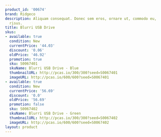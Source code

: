```yaml
---
product_id: '00674'
brand: Ridgeco
description: Aliquam consequat. Donec sem eros, ornare ut, commodo eu, tempor nec,
  risus.
title: Blurri USB Drive
skus:
- available: true
  condition: New
  currentPrice: '44.03'
  discount: '0.06'
  oldPrice: '46.92'
  promotion: true
  sku: S0067401
  skuName: Blurri USB Drive - Blue
  thumbnailURL: http://pcas.io/300/300?seed=S0067401
  imageURL: http://pcas.io/600/600?seed=S0067401
- available: true
  condition: New
  currentPrice: '56.69'
  discount: '0.0'
  oldPrice: '56.69'
  promotion: false
  sku: S0067402
  skuName: Blurri USB Drive - Green
  thumbnailURL: http://pcas.io/300/300?seed=S0067402
  imageURL: http://pcas.io/600/600?seed=S0067402
layout: product
---
```

